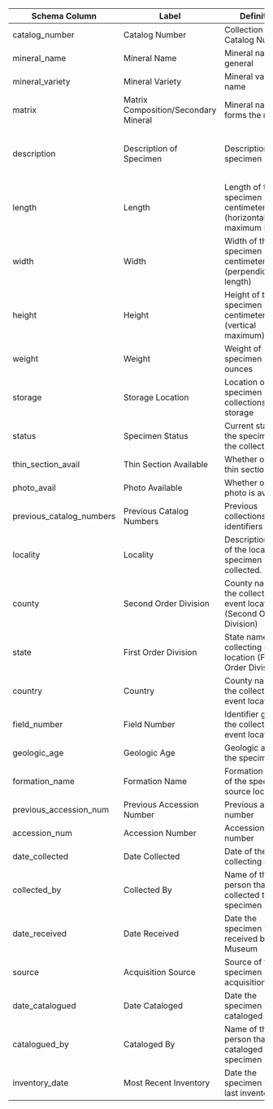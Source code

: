 | Schema Column              | Label                                | Definition                                                           | Example                                                            | DWC Term                |
| -------------------------- | ------------------------------------ | -------------------------------------------------------------------- | ------------------------------------------------------------------ | ----------------------- |
| catalog\_number            | Catalog Number                       | Collection Catalog Number                                            | 212                                                                | dwc:catalogNumber       |
| mineral\_name              | Mineral Name                         | Mineral name, general                                                | Quartz                                                             |                         |
| mineral\_variety           | Mineral Variety                      | Mineral variety name                                                 | Amethyst                                                           |                         |
| matrix                     | Matrix Composition/Secondary Mineral | Mineral name the forms the matrix                                    | Microcrystalline quartz                                            |                         |
| description                | Description of Specimen              | Description of the specimen                                          | Very small grains in vial, extracted by air table from mica schist |                         |
| length                     | Length                               | Length of the specimen in centimeters (horizontal maximum length)    | 22                                                                 | dwc:MeasurementOrFact   |
| width                      | Width                                | Width of the specimen in centimeters (perpendicular to length)       | 20                                                                 | dwc:MeasurementOrFact   |
| height                     | Height                               | Height of the specimen in centimeters (vertical maximum)             | 10                                                                 | dwc:MeasurementOrFact   |
| weight                     | Weight                               | Weight of specimen in ounces                                         | 30                                                                 | dwc:MeasurementOrFact   |
| storage                    | Storage Location                     | Location of the specimen in collections storage                      | Cabinet 12-15-64                                                   | dwc:occurrenceRemarks   |
| status                     | Specimen Status                      | Current status of the specimen in the collection                     | In Collection                                                      | dwc:disposition         |
| thin\_section\_avail       | Thin Section Available               | Whether or not a thin section exists                                 | Yes                                                                |                         |
| photo\_avail               | Photo Available                      | Whether or not a photo is available                                  | Yes                                                                |                         |
| previous\_catalog\_numbers | Previous Catalog Numbers             | Previous collections identifiers                                     | Cfm 2040                                                           | dwc:otherCatalogNumbers |
| locality                   | Locality                             | Description/Name of the location the specimen was collected.         | 5 mi E of Sherrill's Ford                                          | dwc:locality            |
| county                     | Second Order Division                | County name of the collecting event location (Second Order Division) | Anderson County                                                    | dwc:county              |
| state                      | First Order Division                 | State name of the collecting event location (First Order Division)   | North Carolina                                                     | dwc:stateProvince       |
| country                    | Country                              | County name of the collecting event location                         | United States                                                      | dwc:country             |
| field\_number              | Field Number                         | Identifier given to the collecting event location                    | 00-09-20A                                                          | dwc:fieldNumber         |
| geologic\_age              | Geologic Age                         | Geologic age of the specimen                                         | Triassic                                                           |                         |
| formation\_name            | Formation Name                       | Formation name of the specimen source location                       | Castle Haynes Formation                                            | dwc:formation           |
| previous\_accession\_num   | Previous Accession Number            | Previous access number                                               | 0-6-11                                                             |                         |
| accession\_num             | Accession Number                     | Accession number                                                     | 40400                                                              |                         |
| date\_collected            | Date Collected                       | Date of the collecting event                                         | 1980-10-01                                                         | dwc:eventDate           |
| collected\_by              | Collected By                         | Name of the person that collected the specimen                       | Ben Norton                                                         |                         |
| date\_received             | Date Received                        | Date the specimen was received by the Museum                         | 1981-01-16                                                         |                         |
| source                     | Acquisition Source                   | Source of the specimen upon acquisition                              | Donor's Personal Collection                                        |                         |
| date\_catalogued           | Date Cataloged                       | Date the specimen was cataloged                                      | 1982-02-01                                                         |                         |
| catalogued\_by             | Cataloged By                         | Name of the person that cataloged the specimen                       | Ben Norton                                                         |                         |
| inventory\_date            | Most Recent Inventory                | Date the specimen was last inventoried                               | 2021-10-01                                                         |                         |
